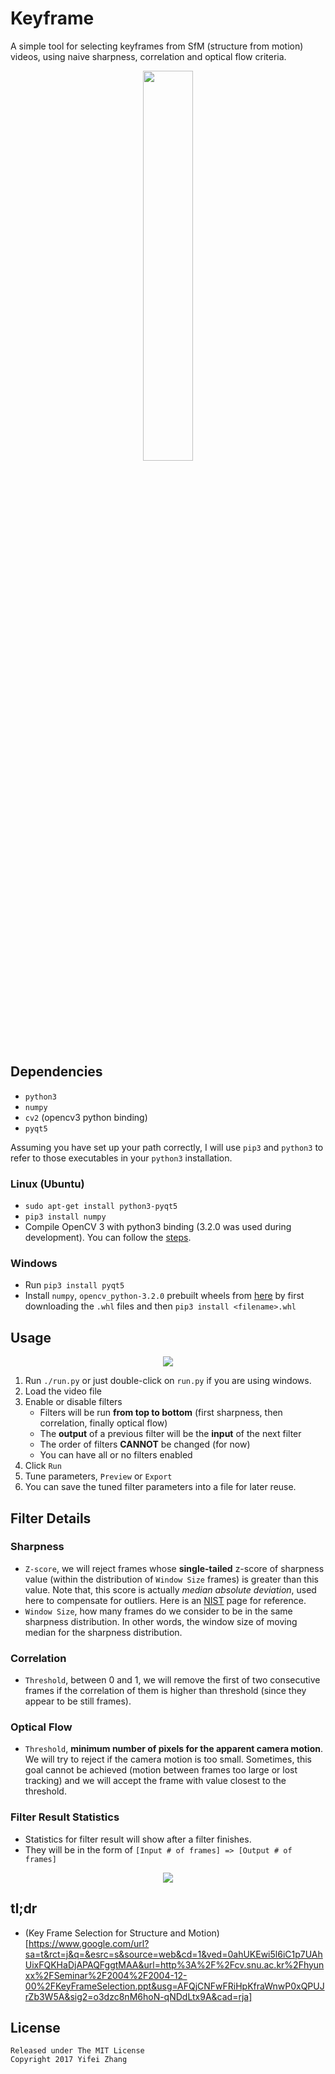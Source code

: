 # Keyframe
A simple tool for selecting keyframes from SfM (structure from motion) videos,
using naive sharpness, correlation and optical flow criteria.

<p align="center">
  <img src="https://cloud.githubusercontent.com/assets/2238599/26716386/0b09acfe-472e-11e7-89eb-a9c1aaa24756.png" width="40%">
<p align="center">

## Dependencies
- `python3`
- `numpy`
- `cv2` (opencv3 python binding)
- `pyqt5`

Assuming you have set up your path correctly, I will use `pip3` and `python3` to 
refer to those executables in your `python3` installation.

### Linux (Ubuntu)
- `sudo apt-get install python3-pyqt5`
- `pip3 install numpy`
- Compile OpenCV 3 with python3 binding (3.2.0 was used during development). 
You can follow the [steps](https://stackoverflow.com/questions/40051573/opencv-3-1-0-with-python-3-5).


### Windows
- Run `pip3 install pyqt5`
- Install `numpy`, `opencv_python‑3.2.0` prebuilt wheels from [here](http://www.lfd.uci.edu/~gohlke/pythonlibs/)
by first downloading the `.whl` files and then `pip3 install <filename>.whl`

## Usage

<p align="center">
  <img src="https://cloud.githubusercontent.com/assets/2238599/26714939/8d373ba2-4728-11e7-83a2-7fcdd6790dd9.png">
</p>

1. Run  `./run.py` or just double-click on `run.py` if you are using windows.
2. Load the video file
3. Enable or disable filters
    - Filters will be run **from top to bottom** (first sharpness, then correlation, finally optical flow)
    - The **output** of a previous filter will be the **input** of the next filter
    - The order of filters **CANNOT** be changed (for now)
    - You can have all or no filters enabled
4. Click `Run`
5. Tune parameters, `Preview` or `Export`
6. You can save the tuned filter parameters into a file for later reuse.

## Filter Details

### Sharpness
- `Z-score`, we will reject frames whose **single-tailed** z-score of sharpness
value (within the distribution of `Window Size` frames) is greater than this value.
Note that, this score is actually *median absolute deviation*, used here to
compensate for outliers. 
Here is an [NIST](http://www.itl.nist.gov/div898/handbook/eda/section3/eda35h.htm) page for reference.
- `Window Size`, how many frames do we consider to be in the same sharpness distribution.
In other words, the window size of moving median for the sharpness distribution.

### Correlation
- `Threshold`, between 0 and 1, we will remove the first of two consecutive frames 
if the correlation of them is higher than threshold (since they appear to be still frames).

### Optical Flow
- `Threshold`, **minimum number of pixels for the apparent camera motion**. 
We will try to reject if the camera motion is too small. 
Sometimes, this goal cannot be achieved (motion between frames too large or lost tracking) 
and we will accept the frame with value closest to the threshold.

### Filter Result Statistics
- Statistics for filter result will show after a filter finishes.
- They will be in the form of `[Input # of frames] => [Output # of frames]`

<p align="center">
  <img src="https://cloud.githubusercontent.com/assets/2238599/26716002/9a1ed114-472c-11e7-84d9-f2809c48be07.png">
</p>

## tl;dr
- (Key Frame Selection for Structure and Motion)[https://www.google.com/url?sa=t&rct=j&q=&esrc=s&source=web&cd=1&ved=0ahUKEwi5l6iC1p7UAhUixFQKHaDjAPAQFggtMAA&url=http%3A%2F%2Fcv.snu.ac.kr%2Fhyunxx%2FSeminar%2F2004%2F2004-12-00%2FKeyFrameSelection.ppt&usg=AFQjCNFwFRiHpKfraWnwP0xQPUJrZb3W5A&sig2=o3dzc8nM6hoN-qNDdLtx9A&cad=rja]

## License
```
Released under The MIT License
Copyright 2017 Yifei Zhang
```
